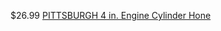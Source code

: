 $26.99 [PITTSBURGH 4 in. Engine Cylinder Hone](https://www.harborfreight.com/4-in-engine-cylinder-hone-59677.html)

